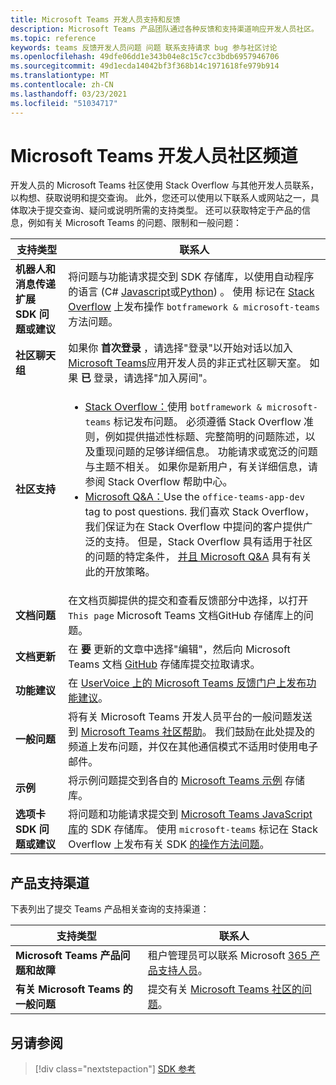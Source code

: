 ```yaml
---
title: Microsoft Teams 开发人员支持和反馈
description: Microsoft Teams 产品团队通过各种反馈和支持渠道响应开发人员社区。
ms.topic: reference
keywords: teams 反馈开发人员问题 问题 联系支持请求 bug 参与社区讨论
ms.openlocfilehash: 49dfe06dd1e343b04e8c15c7cc3bdb6957946706
ms.sourcegitcommit: 49d1ecda14042bf3f368b14c1971618fe979b914
ms.translationtype: MT
ms.contentlocale: zh-CN
ms.lasthandoff: 03/23/2021
ms.locfileid: "51034717"
---
```

# <a name="microsoft-teams-developer-community-channels"></a>Microsoft Teams 开发人员社区频道

开发人员的 Microsoft Teams 社区使用 Stack Overflow 与其他开发人员联系，以构想、获取说明和提交查询。 此外，您还可以使用以下联系人或网站之一，具体取决于提交查询、疑问或说明所需的支持类型。 还可以获取特定于产品的信息，例如有关 Microsoft Teams 的问题、限制和一般问题：

|            **支持类型**            |               **联系人**                                                                                  |
|-----------------------------------------------------|---------------------------------------------------------------------------------------------------------------------------------------------------------------------------------------------------------------------------------------------------------------------------------------------------------------------------------------------------------------------------------------------------------------------------------------------------------------------------------------------------|
|         **机器人和消息传递扩展 SDK 问题或建议**         | 将问题与功能请求提交到 SDK 存储库，以使用自动程序的语言 (C# [](https://github.com/Microsoft/botbuilder-dotnet/) [Javascript](https://github.com/Microsoft/botbuilder-js)或[Python](https://github.com/Microsoft/botbuilder-python)) 。 使用 标记在 [Stack Overflow](https://stackoverflow.com/questions/tagged/botframework%20microsoft-teams) 上发布操作 `botframework & microsoft-teams` 方法问题。   |
|         **社区聊天组**         |  如果你 **首次登录** ，请选择"登录"以开始对话以加入 [Microsoft Teams](https://gitter.im/OfficeDev/MicrosoftTeamsAppDev)应用开发人员的非正式社区聊天室。 如果 **已** 登录，请选择"加入房间"。      |
|            **社区支持**             |     <ul><li> [Stack Overflow：](https://stackoverflow.com/questions/tagged/microsoft-teams)使用 `botframework & microsoft-teams` 标记发布问题。 必须遵循 Stack Overflow 准则，例如提供描述性标题、完整简明的问题陈述，以及重现问题的足够详细信息。 功能请求或宽泛的问题与主题不相关。 如果你是新用户，有关详细信息，请参阅 Stack Overflow 帮助中心。 </li>                                                                                                                                                                       <li>  [Microsoft Q&A：](/answers/topics/office-teams-app-dev.html)Use the `office-teams-app-dev` tag to post questions. 我们喜欢 Stack Overflow，我们保证为在 Stack Overflow 中提问的客户提供广泛的支持。 但是，Stack Overflow 具有适用于社区的问题的特定条件， [并且 Microsoft Q&A](/answers/topics/office-teams-app-dev.html) 具有有关此的开放策略。  </li> </ul>                                                                                            |
|  **文档问题**  |        在文档页脚提供的提交和查看反馈部分中选择，以打开 `This page` Microsoft Teams 文档[](https://github.com/MicrosoftDocs/msteams-docs/issues)GitHub 存储库上的问题。                                                                                                                                                                                             |
|  **文档更新**           |     在 **要** 更新的文章中选择"编辑"，然后向 Microsoft Teams 文档 [GitHub](https://github.com/MicrosoftDocs/msteams-docs) 存储库提交拉取请求。                                                                                                                                                           |
|       **功能建议**       |                                                                                                                                                                      在 [UserVoice 上的 Microsoft Teams 反馈门户上发布功能建议](https://microsoftteams.uservoice.com/forums/555103-public-preview/category/182881-developer-platform)。                                                                                                                                                                      |
|       **一般问题**         |将有关 Microsoft Teams 开发人员平台的一般问题发送到 [Microsoft Teams 社区帮助](mailto:microsoftteamsdev@microsoft.com)。 我们鼓励在此处提及的频道上发布问题，并仅在其他通信模式不适用时使用电子邮件。                                                                                                                                                                      |
|        **示例**         | 将示例问题提交到各自的 [Microsoft Teams 示例](/microsoftteams/platform/tutorials/code-samples) 存储库。|
|           **选项卡 SDK 问题或建议**          |         将问题和功能请求提交到 [Microsoft Teams JavaScript 库](https://github.com/OfficeDev/microsoft-teams-library-js/issues)的 SDK 存储库。 使用 `microsoft-teams` 标记在 Stack Overflow 上发布有关 SDK [的操作方法问题](https://stackoverflow.com/questions/tagged/microsoft-teams)。                                                                                                                                                                            |

## <a name="product-support-channels"></a>产品支持渠道
下表列出了提交 Teams 产品相关查询的支持渠道：

|            **支持类型**            |               **联系人**                                                                                  |
|-----------------------------------------------------|---------------------------------------------------------------------------------------------------------------------------------------------------------------------------------------------------------------------------------------------------------------------------------------------------------------------------------------------------------------------------------------------------------------------------------------------------------------------------------------------------|
|         **Microsoft Teams 产品问题和故障**          | 租户管理员可以联系 Microsoft [365 产品支持人员](/microsoft-365/admin/contact-support-for-business-products)。                                                            |
|        **有关 Microsoft Teams 的一般问题**        |  提交有关 [Microsoft Teams 社区的问题](https://answers.microsoft.com/en-us/msteams/forum)。               |                                                           

## <a name="see-also"></a>另请参阅

> [!div class="nextstepaction"]
> [SDK 参考](https://docs.microsoft.com/javascript/api/overview/msteams-client?view=msteams-client-js-latest&preserve-view=true)
